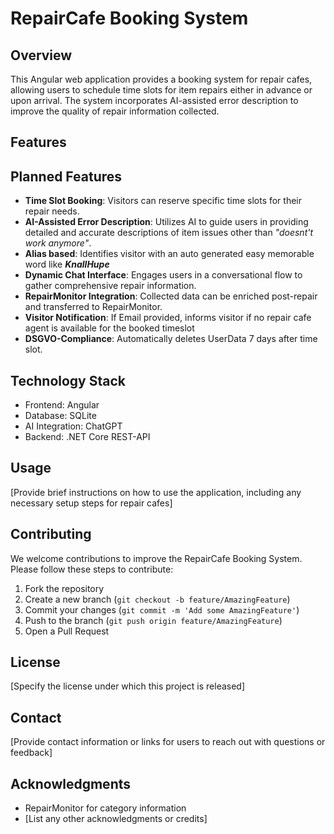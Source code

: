# RepairCafe Booking System

## Overview

This Angular web application provides a booking system for repair cafes, allowing users to schedule time slots for item repairs either in advance or upon arrival. The system incorporates AI-assisted error description to improve the quality of repair information collected.

## Features

## Planned Features

- **Time Slot Booking**: Visitors can reserve specific time slots for their repair needs.
- **AI-Assisted Error Description**: Utilizes AI to guide users in providing detailed and accurate descriptions of item issues other than _"doesnt't work anymore"_.
- **Alias based**: Identifies visitor with an auto generated easy memorable word like _**KnallHupe**_
- **Dynamic Chat Interface**: Engages users in a conversational flow to gather comprehensive repair information.
- **RepairMonitor Integration**: Collected data can be enriched post-repair and transferred to RepairMonitor.
- **Visitor Notification**: If Email provided, informs visitor if no repair cafe agent is available for the booked timeslot
- **DSGVO-Compliance**: Automatically deletes UserData 7 days after time slot.

## Technology Stack

- Frontend: Angular
- Database: SQLite
- AI Integration: ChatGPT
- Backend: .NET Core REST-API

## Usage

[Provide brief instructions on how to use the application, including any necessary setup steps for repair cafes]

## Contributing

We welcome contributions to improve the RepairCafe Booking System. Please follow these steps to contribute:

1. Fork the repository
2. Create a new branch (`git checkout -b feature/AmazingFeature`)
3. Commit your changes (`git commit -m 'Add some AmazingFeature'`)
4. Push to the branch (`git push origin feature/AmazingFeature`)
5. Open a Pull Request

## License

[Specify the license under which this project is released]

## Contact

[Provide contact information or links for users to reach out with questions or feedback]

## Acknowledgments

- RepairMonitor for category information
- [List any other acknowledgments or credits]
